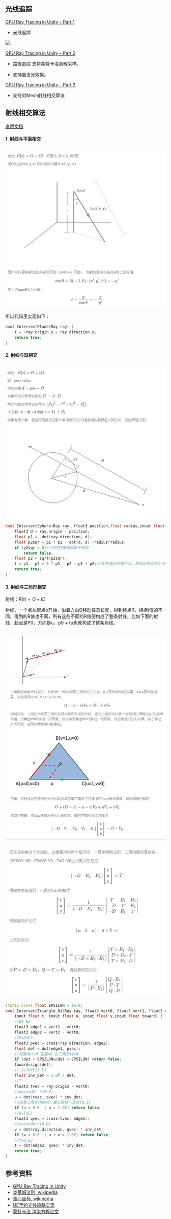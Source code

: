 ## 光线追踪

[GPU Ray Tracing in Unity – Part 1][i1]

* 光线追踪 

<img src="img/sample.jpg">

[GPU Ray Tracing in Unity – Part 2][i2]
 
 * 路径追踪 支持蒙特卡洛离散采样。 

 * 支持自发光效果。

[GPU Ray Tracing in Unity – Part 3][i3]

* 支持对Mesh射线相交算法




## 射线相交算法

[说明文档][i4]

#### 1. 射线与平面相交

<br><img src='image/plane.jpg'><br>

所以代码里实现如下：

``` c++
bool IntersectPlane(Ray ray) {
    t = -ray.origin.y / ray.direction.y;
    return true;
}
```

#### 2. 射线与球相交

<br><img src='image/sphere.jpg'><br>

```c++
bool IntersectSphere(Ray ray, float3 position,float radius,inout float t) {
    float3 d = ray.origin - position;
    float p1 = -dot(ray.direction, d);
    float p2sqr = p1 * p1 - dot(d, d) +radius*radius;
    if (p2sqr < 0)//不存在解也就是不相交
        return false;
    float p2 = sqrt(p2sqr);
    t = p1 - p2 > 0 ? p1 - p2 : p1 + p2;//优先选近的那个点，除非近的点在后头
    return true;
}
```

#### 3. 射线与三角形相交

射线：$R(t)=O+tD$

射线，一个点从起点o开始，沿着方向D移动任意长度，得到终点R，根据t值的不同，得到的R值也不同，所有这些不同的R值便构成了整条射线，比如下面的射线，起点是P0，方向是u，p0 + tu也就构成了整条射线。

<br><img src='image/triger.jpg'><br>
<br><img src='image/triger2.jpg'><br>


```c++
static const float EPSILON = 1e-8;
bool IntersectTriangle_01(Ray ray, float3 vert0, float3 vert1, float3 vert2,
    inout float t, inout float u, inout float v,inout float toward) {
    //E1 E2
    float3 edge1 = vert1 - vert0;
    float3 edge2 = vert2 - vert0;
    //P=DxE2
    float3 pvec = cross(ray.direction, edge2);
    float det = dot(edge1, pvec);
    //背面det<0 正面>0 在三角形内=0
    if (det < EPSILON&&det >-EPSILON) return false;
    toward=sign(det);
    // 1/(DxE2)·E1    
    float inv_det = 1.0f / det;
    //T
    float3 tvec = ray.origin - vert0;
    //u=invdet *(P·T)
    u = dot(tvec, pvec) * inv_det;
    //如果三角形内的点，重心坐标一定在[0,1]
    if (u < 0.0 || u > 1.0f) return false;
    //Q=TxE1
    float3 qvec = cross(tvec, edge1);
    //v=invdet*(Q·D)
    v = dot(ray.direction, qvec) * inv_det;
    if (v < 0.0 || u + v > 1.0f) return false;
    //t=Q·E2  
    t = dot(edge2, qvec) * inv_det;
    return true;
}
```

## 参考资料

* [GPU Ray Tracing in Unity][i1]
* [克莱姆法则, wikipedia][i5]
* [重心坐标, wikipedia][i6]
* [UE里的光线追踪实现][i12]
* [蒙特卡洛 渲染方程论文][i13]

[i1]: http://blog.three-eyed-games.com/2018/05/03/gpu-ray-tracing-in-unity-part-1/
[i2]: http://blog.three-eyed-games.com/2018/05/03/gpu-ray-tracing-in-unity-part-2/
[i3]: http://blog.three-eyed-games.com/2018/05/03/gpu-ray-tracing-in-unity-part-3/
[i4]: https://penghuailiang.gitee.io/blog/2020/ray/
[i5]: https://zh.wikipedia.org/wiki/克萊姆法則
[i6]: https://zh.wikipedia.org/wiki/重心坐标
[i12]: https://devblogs.nvidia.com/introduction-ray-tracing-unreal-engine-422/
[i13]: http://www.cse.chalmers.se/edu/year/2011/course/TDA361/2007/rend_eq.pdf
